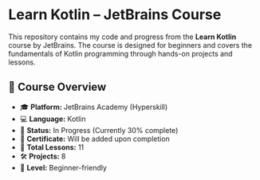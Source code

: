 # Learn Kotlin – JetBrains Course

This repository contains my code and progress from the **Learn Kotlin** course by JetBrains. The course is designed for beginners and covers the fundamentals of Kotlin programming through hands-on projects and lessons.

## 📘 Course Overview

- 🎓 **Platform:** JetBrains Academy (Hyperskill)
- 💻 **Language:** Kotlin
- 📅 **Status:** In Progress (Currently 30% complete)
- 📜 **Certificate:** Will be added upon completion
- 📂 **Total Lessons:** 11  
- 🛠️ **Projects:** 8  
- 👶 **Level:** Beginner-friendly
